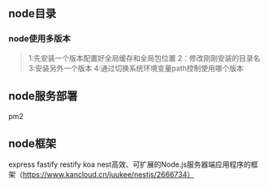## node目录

### node使用多版本
> 1:先安装一个版本配置好全局缓存和全局包位置
> 2：修改刚刚安装的目录名
> 3:安装另外一个版本
> 4:通过切换系统环境变量path控制使用哪个版本

## node服务部署
pm2

## node框架
express
fastify
restify
koa
nest高效、可扩展的Node.js服务器端应用程序的框架（https://www.kancloud.cn/juukee/nestjs/2666734）
